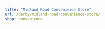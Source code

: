 ```yaml
---
title: "Midland Road Convenience Store"
url: /derby/midland-road-convenience-store/
shop: convenience
---
```

